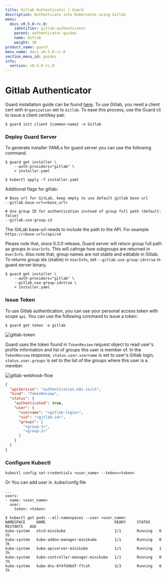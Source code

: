 ```yaml
---
title: Gitlab Authenticator | Guard
description: Authenticate into Kubernetes using Gitlab
menu:
  docs_v0.5.0-rc.0:
    identifier: gitlab-authenticator
    parent: authenticator-guides
    name: Gitlab
    weight: 30
product_name: guard
menu_name: docs_v0.5.0-rc.0
section_menu_id: guides
info:
  version: v0.5.0-rc.0
---
```


# Gitlab Authenticator

Guard installation guide can be found [here](/docs/v0.5.0-rc.0/setup/install). To use Gitlab, you need a client cert with `Organization` set to `Gitlab`. To ease this process, use the Guard cli to issue a client cert/key pair.

```console
$ guard init client {common-name} -o Gitlab
```

### Deploy Guard Server

To generate installer YAMLs for guard server you can use the following command.

```console
$ guard get installer \
    --auth-providers="gitlab" \
    > installer.yaml

$ kubectl apply -f installer.yaml
```

Additional flags for gitlab:

```console
# Base url for GitLab, keep empty to use default gitlab base url
--gitlab.base-url=<base_url>

# Use group ID for authentication instead of group full path (default: false)
--gitlab.use-group-id
```

The GitLab base-url needs to include the path to the API. For example
`https://<base-url>/api/v4`

Please note that, since 0.3.0 release, Guard server will return group full path as groups in `UserInfo`. This will cahnge how subgroups are returned in `UserInfo`. Also note that, group names are not stable and editable in Gitlab. To returns group ids (stable) in `UserInfo`, set `--gitlab.use-group-id=true` in guard server binary.

```console
$ guard get installer \
    --auth-providers="gitlab" \
    --gitlab.use-group-id=true \
    > installer.yaml
```

### Issue Token

To use Gitlab authentication, you can use your personal access token with scope `api`. You can use the following command to issue a token:

```console
$ guard get token -o gitlab
```

![gitlab-token](/docs/v0.5.0-rc.0/images/gitlab-token.png)

Guard uses the token found in `TokenReview` request object to read user's profile information and list of groups this user is member of. In the `TokenReview` response, `status.user.username` is set to user's Gitlab login, `status.user.groups` is set to the list of the groups where this user is a member.

![gitlab-webhook-flow](/docs/v0.5.0-rc.0/images/gitlab-webhook-flow.png)

```json
{
  "apiVersion": "authentication.k8s.io/v1",
  "kind": "TokenReview",
  "status": {
    "authenticated": true,
    "user": {
      "username": "<gitlab-login>",
      "uid": "<gitlab-id>",
      "groups": [
        "<group-1>",
        "<group-2>"
      ]
    }
  }
}
```

### Configure Kubectl

```console
kubectl config set-credentials <user_name> --token=<token>
```

Or You can add user in .kube/confg file

```console
...
users:
- name: <user_name>
  user:
    token: <token>
```

```console
$ kubectl get pods --all-namespaces --user <user_name>
NAMESPACE     NAME                               READY     STATUS    RESTARTS   AGE
kube-system   etcd-minikube                      1/1       Running   0          7h
kube-system   kube-addon-manager-minikube        1/1       Running   0          7h
kube-system   kube-apiserver-minikube            1/1       Running   1          7h
kube-system   kube-controller-manager-minikube   1/1       Running   0          7h
kube-system   kube-dns-6f4fd4bdf-f7csh           3/3       Running   0          7h
```
